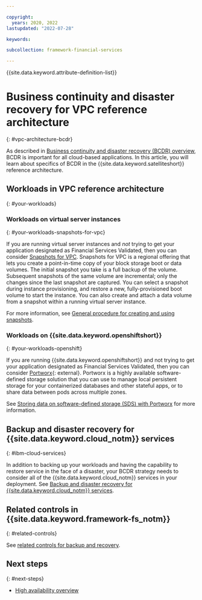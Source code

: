 ```yaml
---

copyright:
  years: 2020, 2022
lastupdated: "2022-07-28"

keywords: 

subcollection: framework-financial-services

---
```


{{site.data.keyword.attribute-definition-list}}

# Business continuity and disaster recovery for VPC reference architecture
{: #vpc-architecture-bcdr}

As described in [Business continuity and disaster recovery (BCDR) overview](/docs/allowlist/framework-financial-services?topic=framework-financial-services-shared-bcdr), BCDR is important for all cloud-based applications. In this article, you will learn about specifics of BCDR in the {{site.data.keyword.satelliteshort}} reference architecture.

## Workloads in VPC reference architecture
{: #your-workloads}

### Workloads on virtual server instances
{: #your-workloads-snapshots-for-vpc}

If you are running virtual server instances and _not_ trying to get your application designated as Financial Services Validated, then you can consider [Snapshots for VPC](/docs/vpc?topic=vpc-snapshots-vpc-about). Snapshots for VPC is a regional offering that lets you create a point-in-time copy of your block storage boot or data volumes. The initial snapshot you take is a full backup of the volume. Subsequent snapshots of the same volume are incremental; only the changes since the last snapshot are captured. You can select a snapshot during instance provisioning, and restore a new, fully-provisioned boot volume to start the instance. You can also create and attach a data volume from a snapshot within a running virtual server instance.

For more information, see [General procedure for creating and using snapshots](/docs/vpc?topic=vpc-snapshots-vpc-about#snapshots-vpc-procedure-overview).

### Workloads on {{site.data.keyword.openshiftshort}}
{: #your-workloads-openshift}

If you are running {{site.data.keyword.openshiftshort}} and not trying to get your application designated as Financial Services Validated, then you can consider [Portworx](https://portworx.com/products/portworx-enterprise//){: external}. Portworx is a highly available software-defined storage solution that you can use to manage local persistent storage for your containerized databases and other stateful apps, or to share data between pods across multiple zones.

See [Storing data on software-defined storage (SDS) with Portworx](/docs/openshift?topic=openshift-portworx) for more information.

## Backup and disaster recovery for {{site.data.keyword.cloud_notm}} services
{: #ibm-cloud-services}

In addition to backing up your workloads and having the capability to restore service in the face of a disaster, your BCDR strategy needs to consider all of the {{site.data.keyword.cloud_notm}} services in your deployment. See [Backup and disaster recovery for {{site.data.keyword.cloud_notm}} services](/docs/allowlist/framework-financial-services?topic=framework-financial-services-shared-bcdr#ibm-cloud-services).

## Related controls in {{site.data.keyword.framework-fs_notm}}
{: #related-controls}

See [related controls for backup and recovery](/docs/allowlist/framework-financial-services?topic=framework-financial-services-shared-bcdr#related-controls).

## Next steps
{: #next-steps}

- [High availability overview](/docs/allowlist/framework-financial-services?topic=framework-financial-services-shared-high-availability)
